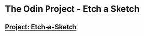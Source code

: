 # The Odin Project - Etch a Sketch

## [Project: Etch-a-Sketch](https://www.theodinproject.com/lessons/foundations-etch-a-sketch)